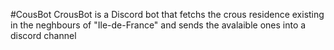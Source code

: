 #CousBot
CrousBot is a Discord bot that fetchs the crous residence existing in the neghbours of "Ile-de-France" and sends the avalaible ones into a discord channel
